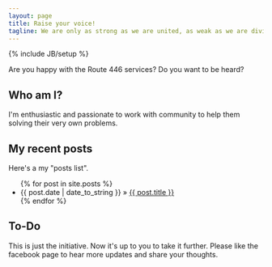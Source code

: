 ```yaml
---
layout: page
title: Raise your voice!
tagline: We are only as strong as we are united, as weak as we are divided.
---
```

{% include JB/setup %}

Are you happy with the Route 446 services? Do you want to be heard?

## Who am I?

I'm enthusiastic and passionate to work with community to help them solving their very own problems.
    
## My recent posts

Here's a my "posts list".

<ul class="posts">
  {% for post in site.posts %}
    <li><span>{{ post.date | date_to_string }}</span> &raquo; <a href="{{ BASE_PATH }}{{ post.url }}">{{ post.title }}</a></li>
  {% endfor %}
</ul>

## To-Do

This is just the initiative. Now it's up to you to take it further. 
Please like the facebook page to hear more updates and share your thoughts.


